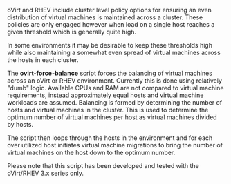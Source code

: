 oVirt and RHEV include cluster level policy options for ensuring an even
distribution of virtual machines is maintained across a cluster. These policies
are only engaged however when load on a single host reaches a given threshold
which is generally quite high.

In some environments it may be desirable to keep these thresholds high while
also maintaining a somewhat even spread of virtual machines across the hosts
in each cluster.

The **ovirt-force-balance** script forces the balancing of virtual machines
across an oVirt or RHEV environment. Currently this is done using relatively
"dumb" logic. Available CPUs and RAM are not compared to virtual machine
requirements, instead approximately equal hosts and virtual machine workloads
are assumed. Balancing is formed by determining the number of hosts and
virtual machines in the cluster. This is used to determine the optimum number
of virtual machines per host as virtual machines divided by hosts.

The script then loops through the hosts in the environment and for each over
utilized host initiates virtual machine migrations to bring the number of
virtual machines on the host down to the optimum number.

Please note that this script has been developed and tested with the oVirt/RHEV
3.x series only.
